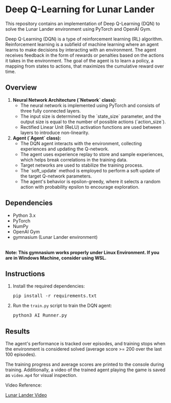 

<body>

  <h1>Deep Q-Learning for Lunar Lander</h1>

  <p>This repository contains an implementation of Deep Q-Learning (DQN) to solve the Lunar Lander environment using PyTorch and OpenAI Gym.</p>
  <p>Deep Q-Learning (DQN) is a type of reinforcement learning (RL) algorithm. Reinforcement learning is a subfield of machine learning where an agent learns to make decisions by interacting with an environment. The agent receives feedback in the form of rewards or penalties based on the actions it takes in the environment. The goal of the agent is to learn a policy, a mapping from states to actions, that maximizes the cumulative reward over time.</p>

  <h2>Overview</h2>

  <ol>
    <li>
      <strong>Neural Network Architecture (`Network` class):</strong>
      <ul>
        <li>The neural network is implemented using PyTorch and consists of three fully connected layers.</li>
        <li>The input size is determined by the `state_size` parameter, and the output size is equal to the number of possible actions (`action_size`).</li>
        <li>Rectified Linear Unit (ReLU) activation functions are used between layers to introduce non-linearity.</li>
      </ul>
    </li>
    <li>
      <strong>Agent (`Agent` class):</strong>
      <ul>
        <li>The DQN agent interacts with the environment, collecting experiences and updating the Q-network.</li>
        <li>The agent uses experience replay to store and sample experiences, which helps break correlations in the training data.</li>
        <li>Target networks are used to stabilize the training process.</li>
        <li>The `soft_update` method is employed to perform a soft update of the target Q-network parameters.</li>
        <li>The agent's behavior is epsilon-greedy, where it selects a random action with probability epsilon to encourage exploration.</li>
      </ul>
    </li>
  </ol>

  <h2>Dependencies</h2>

  <ul>
    <li>Python 3.x</li>
    <li>PyTorch</li>
    <li>NumPy</li>
    <li>OpenAI Gym</li>
    <li>gymnasium (Lunar Lander environment)</li><br>
  </ul>

  <p><b>Note: This gymnasium works properly under Linux Environment. If you are in Windows Machine, consider using WSL.</b></p>

  <h2>Instructions</h2>

  <ol>
    <li>Install the required dependencies:
      <pre>pip install -r requirements.txt</pre>
    </li>
    <li>Run the <code>train.py</code> script to train the DQN agent:
      <pre>python3 AI_Runner.py</pre>
    </li>
  </ol>

  <h2>Results</h2>

  <p>The agent's performance is tracked over episodes, and training stops when the environment is considered solved (average score &gt;= 200 over the last 100 episodes).</p>

  <p>The training progress and average scores are printed to the console during training. Additionally, a video of the trained agent playing the game is saved as <code>video.mp4</code> for visual inspection.</p>

<p>Video Reference: </p>
  <a href="https://github.com/ravin-d-27/Lunar_Lander_Using_Deep_Q_Learning/blob/main/Model/video.mp4">Lunar Lander Video</a>


</body>
